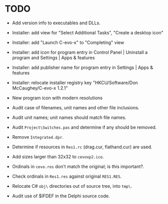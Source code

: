 # TODO

 - Add version info to executables and DLLs.

 - Installer: add view for "Select Additional Tasks", "Create a desktop icon"

 - Installer: add "Launch C-evo-x" to "Completing" view

 - Installer: add icon for program entry in Control Panel | Uninstall a program
   and Settings | Apps & features

 - Installer: add publisher name for program entry in Settings | Apps &
   features

 - Installer: relocate installer registry key "HKCU/Software/Don McCaughey/C-evo-x 1.2.1"

 - New program icon with modern resolutions
 
 - Audit case of filenames, unit names and other file inclusions.

 - Audit unit names; unit names should match file names.

 - Audit `Project\Switches.pas` and determine if any should be removed.

 - Remove `Integrated.dpr`.

 - Determine if resources in `Res1.rc` (drag.cur, flathand.cur) are used.

 - Add sizes larger than 32x32 to `cevoxp2.ico`.

 - Ordinals in `cevo.res` don't match the original; is this important?.

 - Check ordinals in `Res1.res` against original `RES1.RES`.

 - Relocate C# `obj\` directories out of source tree, into `tmp\`.

 - Audit use of $IFDEF in the Delphi source code.

